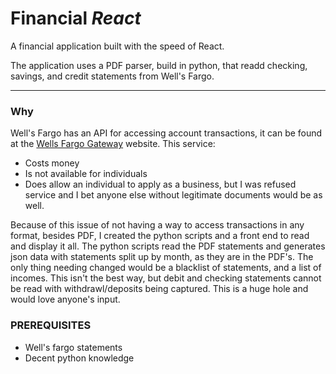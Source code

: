 # Financial *React*

A financial application built with the speed of React.

The application uses a PDF parser, build in python, that readd checking, savings, and credit statements from Well's Fargo.

---

### Why

Well's Fargo has an API for accessing account transactions, it can be found at the [Wells Fargo Gateway](https://developer.wellsfargo.com/) website. This service:
- Costs money
- Is not available for individuals
- Does allow an individual to apply as a business, but I was refused service and I bet anyone else without legitimate documents would be as well.

Because of this issue of not having a way to access transactions in any format, besides PDF, I created the python scripts and a front end to read and display it all. The python scripts read the PDF statements and generates json data with statements split up by month, as they are in the PDF's. The only thing needing changed would be a blacklist of statements, and a list of incomes. This isn't the best way, but debit and checking statements cannot be read with withdrawl/deposits being captured. This is a huge hole and would love anyone's input.

### PREREQUISITES

- Well's fargo statements
- Decent python knowledge

